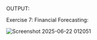 OUTPUT:

Exercise 7: Financial Forecasting:

![Screenshot 2025-06-22 012051](https://github.com/user-attachments/assets/bb9ab9d4-220a-4d2e-bf77-b99fd6126286)
